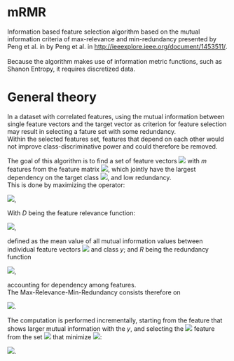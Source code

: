 # mRMR
Information based feature selection algorithm based on the mutual information criteria of
max-relevance and min-redundancy presented by Peng et al. in by Peng et al.
in http://ieeexplore.ieee.org/document/1453511/. <br/>
<br/>
Because the algorithm makes use of information metric functions, such as Shanon Entropy, it requires discretized data.


# General theory

In a dataset with correlated features, using the mutual information between single feature vectors and the target vector as criterion for feature selection may result in selecting a fature set with some redundancy.<br/>
Within the selected features set, features that depend on each other would not improve class-discriminative power and could therefore be removed.

The goal of this algorithm is to find a set of feature vectors <img src="https://render.githubusercontent.com/render/math?math=S \subseteq X"> with *m* features from the feature matrix <img src="https://render.githubusercontent.com/render/math?math=X">, which jointly have the largest dependency on the target class <img src="https://render.githubusercontent.com/render/math?math=y">, and low redundancy.<br/>
This is done by maximizing the operator:

<img src="https://render.githubusercontent.com/render/math?math=\phi(D, R) = D - R">, <br/>

With *D* being the feature relevance function:

<img src="https://render.githubusercontent.com/render/math?math=D = \frac{1}{|S|}\sum_{x_i\in S} I(x_i, y)">, <br/>

defined as the mean value of all mutual information values between individual feature vectors <img src="https://render.githubusercontent.com/render/math?math=x_i"> and class *y*; and *R* being the redundancy function

<img src="https://render.githubusercontent.com/render/math?math=R = \frac{1}{|S|^2}\sum_{x_i, x_j\in S} I(x_i, x_j)">, <br/>

accounting for dependency among features. <br/>
The Max-Relevance-Min-Redundancy consists therefore on 

<img src="https://render.githubusercontent.com/render/math?math=max (\phi(D, R))">.

The computation is performed incrementally, starting from the feature that shows larger mutual information with the *y*, and selecting the <img src="https://render.githubusercontent.com/render/math?math=m^{th}"> feature from the set <img src="https://render.githubusercontent.com/render/math?math={X - S_{m-1}}"> that minimize <img src="https://render.githubusercontent.com/render/math?math=\phi">:

<img src="https://render.githubusercontent.com/render/math?math=max_{x_j \in X - S_{m - 1}} [ I(x_i, y) - \frac{1}{m-1} \sum_{x_i \in X - S_{m - 1}} I(x_i, x_j) ] ">. <br/>

